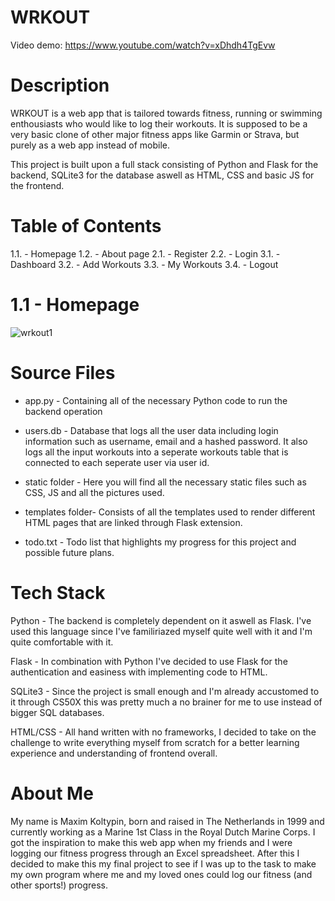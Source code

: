 # WRKOUT  
Video demo: https://www.youtube.com/watch?v=xDhdh4TgEvw

# Description

WRKOUT is a web app that is tailored towards fitness, running or swimming enthousiasts who would like to log their workouts.
It is supposed to be a very basic clone of other major fitness apps like Garmin or Strava, but purely as a web app instead of mobile.

This project is built upon a full stack consisting of Python and Flask for the backend, SQLite3 for the database aswell as HTML, CSS and basic JS for the frontend.

# Table of Contents
1.1. - Homepage
1.2. - About page
2.1. - Register
2.2. - Login
3.1. - Dashboard
3.2. - Add Workouts
3.3. - My Workouts
3.4. - Logout

# 1.1 - Homepage
![wrkout1](https://github.com/MaxK9999/Final-project-CS50X/assets/129183382/af06d48e-a400-4092-a697-071b8274ed48)























# Source Files

- app.py - Containing all of the necessary Python code to run the backend operation

- users.db - Database that logs all the user data including login information such as username, email and a hashed password. It also logs all the input workouts into a seperate workouts table that is connected to each seperate user via user id.

- static folder - Here you will find all the necessary static files such as CSS, JS and all the pictures used.
  
- templates folder- Consists of all the templates used to render different HTML pages that are linked through Flask extension.
  
- todo.txt - Todo list that highlights my progress for this project and possible future plans.

# Tech Stack

Python - The backend is completely dependent on it aswell as Flask. I've used this language since I've familiriazed myself quite well with it and I'm quite comfortable with it.

Flask - In combination with Python I've decided to use Flask for the authentication and easiness with implementing code to HTML. 

SQLite3 - Since the project is small enough and I'm already accustomed to it through CS50X this was pretty much a no brainer for me to use instead of bigger SQL databases.

HTML/CSS - All hand written with no frameworks, I decided to take on the challenge to write everything myself from scratch for a better learning experience and understanding of frontend overall.


# About Me

My name is Maxim Koltypin, born and raised in The Netherlands in 1999 and currently working as a Marine 1st Class in the Royal Dutch Marine Corps.
I got the inspiration to make this web app when my friends and I were logging our fitness progress through an Excel spreadsheet. After this I decided to make this my final project to see if I was up to the task to make my own program where me and my loved ones could log our fitness (and other sports!) progress.
